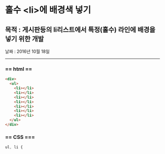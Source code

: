 # 홀수 &lt;li&gt;에 배경색 넣기

## 목적 : 게시판등의 li리스트에서 특정\(홀수\) 라인에 배경을 넣기 위한 개발

날짜 : 2016년 10월 18일

---

### == html ==

```html
<div>
  <ul>
    <li></li>
    <li></li>
    <li></li>
    <li></li>
    <li></li>
    <li></li>
    <li></li>
  </ul>
</div>
```

### == CSS ===

```css
ul, li {
```



